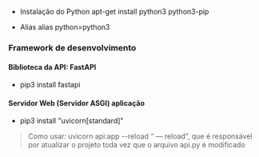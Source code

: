 

- Instalação do Python
apt-get install python3 python3-pip

- Alias
alias python=python3


### Framework de desenvolvimento

#### Biblioteca da API: FastAPI

- pip3 install fastapi 

#### Servidor Web (Servidor ASGI) aplicação

- pip3 install "uvicorn[standard]"

> Como usar:
> uvicorn api:app --reload
> “ — reload”, que é responsável por atualizar o projeto toda vez que o arquivo api.py é modificado
 